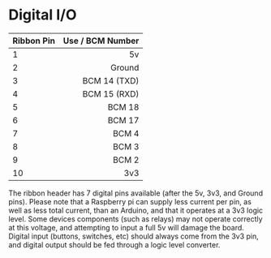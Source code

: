 # Digital I/O

| Ribbon Pin | Use / BCM Number |
| ---------- | ----------------:|
| 1          | 5v               |
| 2          | Ground           |
| 3          | BCM 14 (TXD)     |
| 4          | BCM 15 (RXD)     |
| 5          | BCM 18           |
| 6          | BCM 17           |
| 7          | BCM 4            |
| 8          | BCM 3            |
| 9          | BCM 2            |
| 10         | 3v3              |


The ribbon header has 7 digital pins available (after the 5v, 3v3, and Ground pins). Please note that a Raspberry pi can supply less current per pin, as well as less total current, than an Arduino, and that it operates at a 3v3 logic level. Some devices components (such as relays) may not operate correctly at this voltage, and attempting to input a full 5v will damage the board. Digital input (buttons, switches, etc) should always come from the 3v3 pin, and digital output should be fed through a logic level converter. 

